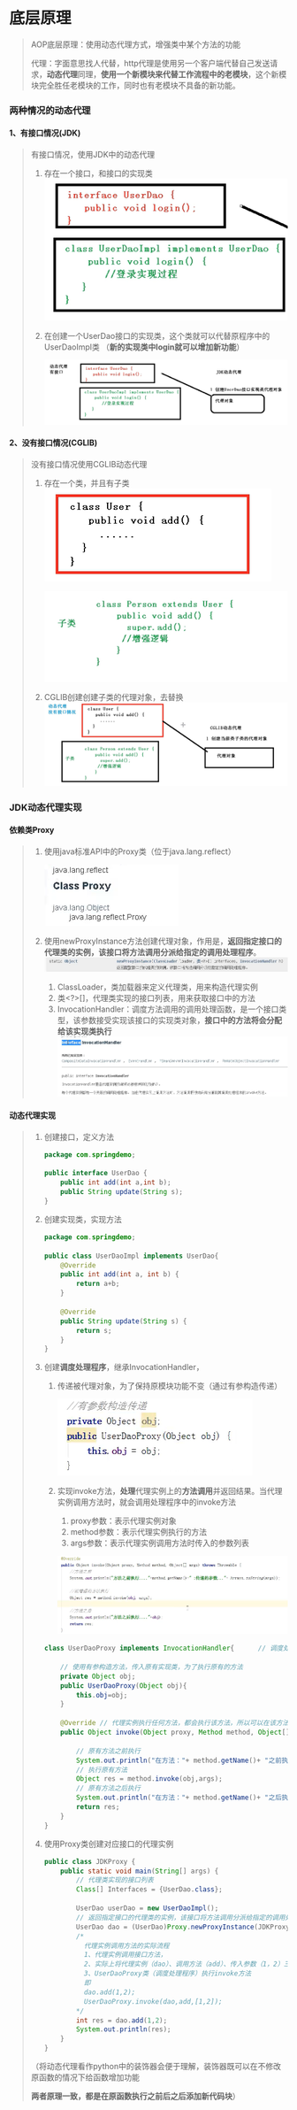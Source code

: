 # 底层原理

> AOP底层原理：使用动态代理方式，增强类中某个方法的功能
>
> 代理：字面意思找人代替，http代理是使用另一个客户端代替自己发送请求，**动态代理**同理，**使用一个新模块来代替工作流程中的老模块**，这个新模块完全胜任老模块的工作，同时也有老模块不具备的新功能。

### 两种情况的动态代理

#### 1、有接口情况(JDK)

> 有接口情况，使用JDK中的动态代理
>
> 1. 存在一个接口，和接口的实现类
>     ![image-20210823211436156](image/image-20210823211436156.png)
>
> 2. 在创建一个UserDao接口的实现类，这个类就可以代替原程序中的UserDaoImpl类
>     （**新的实现类中login就可以增加新功能**）
>
>     ![image-20210823211741106](image/image-20210823211741106.png)

#### 2、没有接口情况(CGLIB)

> 没有接口情况使用CGLIB动态代理
>
> 1. 存在一个类，并且有子类
>     ![image-20210823212128910](image/image-20210823212128910.png)
>
>     ![image-20210823212143427](image/image-20210823212143427.png)
>
> 2. CGLIB创建创建子类的代理对象，去替换
>     ![image-20210823212535680](image/image-20210823212535680.png)

### JDK动态代理实现

#### 依赖类Proxy

> 1. 使用java标准API中的Proxy类（位于java.lang.reflect）
>
>     ![image-20210823213558413](image/image-20210823213558413.png)
>
> 2. 使用newProxyInstance方法创建代理对象，作用是，**返回指定接口的代理类的实例，该接口将方法调用分派给指定的调用处理程序**。
>     ![image-20210823213738936](image/image-20210823213738936.png)
>
>     1. ClassLoader，类加载器来定义代理类，用来构造代理实例
>     2. 类<?>[]，代理类实现的接口列表，用来获取接口中的方法
>     3. InvocationHandler：调度方法调用的调用处理函数，是一个接口类型，该参数接受实现该接口的实现类对象，**接口中的方法将会分配给该实现类执行**
>         ![image-20210823214521311](image/image-20210823214521311.png)

#### 动态代理实现

> 1. 创建接口，定义方法
>     
>     ```java
>     package com.springdemo;
>     
>     public interface UserDao {
>         public int add(int a,int b);
>         public String update(String s);
>     }
>     
>     ```
>     
> 2. 创建实现类，实现方法
>     
>     ```java
>     package com.springdemo;
>     
>     public class UserDaoImpl implements UserDao{
>         @Override
>         public int add(int a, int b) {
>             return a+b;
>         }
>     
>         @Override
>         public String update(String s) {
>             return s;
>         }
>     }
>     
>     ```
>     
> 3. 创建**调度处理程序**，继承InvocationHandler，
>
>     1. 传递被代理对象，为了保持原模块功能不变（通过有参构造传递）
>
>         ![image-20210823221942187](image/image-20210823221942187.png)
>
>     2. 实现invoke方法，**处理**代理实例上的**方法调用**并返回结果。当代理实例调用方法时，就会调用处理程序中的invoke方法
>
>         1. proxy参数：表示代理实例对象
>         2. method参数：表示代理实例执行的方法
>         3. args参数：表示代理实例调用方法时传入的参数列表
>
>         ![image-20210823222506272](image/image-20210823222506272.png)
>
>     ```java
>     class UserDaoProxy implements InvocationHandler{		// 调度处理程序
>         
>         // 使用有参构造方法，传入原有实现类，为了执行原有的方法
>         private Object obj;
>         public UserDaoProxy(Object obj){
>             this.obj=obj;
>         }
>     
>         @Override	// 代理实例执行任何方法，都会执行该方法，所以可以在该方法中进行功能增加
>         public Object invoke(Object proxy, Method method, Object[] args) throws Throwable {
>             
>             // 原有方法之前执行
>             System.out.println("在方法："+ method.getName()+ "之前执行");
>             // 执行原有方法
>             Object res = method.invoke(obj,args);
>             // 原有方法之后执行
>             System.out.println("在方法："+ method.getName()+ "之后执行");
>             return res;
>         }
>     }
>     ```
>
>     
>
> 4. 使用Proxy类创建对应接口的代理实例
>
>     ```java
>     public class JDKProxy {
>         public static void main(String[] args) {
>             // 代理类实现的接口列表
>             Class[] Interfaces = {UserDao.class};
>             
>             UserDao userDao = new UserDaoImpl();
>             // 返回指定接口的代理类的实例，该接口将方法调用分派给指定的调用处理程序。
>             UserDao dao = (UserDao)Proxy.newProxyInstance(JDKProxy.class.getClassLoader(), Interfaces, new UserDaoProxy(userDao));
>             /* 
>             	代理实例调用方法的实际流程
>             	1、代理实例调用接口方法，
>             	2、实际上将代理实例（dao）、调用方法（add）、传入参数（1，2）三个参数传递给调度处理程序的invoke方法
>             	3、UserDaoProxy类（调度处理程序）执行invoke方法
>             	即
>             	dao.add(1,2);
>             	UserDaoProxy.invoke(dao,add,[1,2]);
>             */
>             int res = dao.add(1,2);
>             System.out.println(res);
>         }
>     }
>     ```
>
> （将动态代理看作python中的装饰器会便于理解，装饰器既可以在不修改原函数的情况下给函数增加功能
>
> **两者原理一致，都是在原函数执行之前后之后添加新代码块**）

